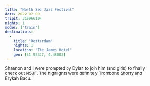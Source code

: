 ```yaml
---
title: "North Sea Jazz Festival"
date: 2022-07-09
tripit: 319966104
nights: 1
modes: ["train"]
destinations:
  -
    title: "Rotterdam"
    nights: 1
    location: "The James Hotel"
    geo: [51.93337, 4.48003]
---
```


Shannon and I were prompted by Dylan to join him (and girls) to finally check out NSJF. The highlights were definitely Trombone Shorty and Erykah Badu.
